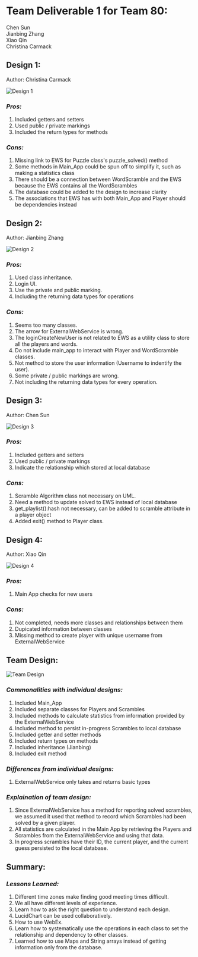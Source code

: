 # Team Deliverable 1 for Team 80:

Chen Sun  
Jianbing Zhang  
Xiao Qin  
Christina Carmack  

## Design 1:
Author: Christina Carmack  

![Design 1](/GroupProject/Design-Team/images/design_1.png)

### *Pros:*
1. Included getters and setters  
1. Used public / private markings
1. Included the return types for methods

### *Cons:*
1. Missing link to EWS for Puzzle class's puzzle_solved() method  
1. Some methods in Main_App could be spun off to simplify it, such as making a statistics class  
1. There should be a connection between WordScramble and the EWS because the EWS contains all the WordScrambles  
1. The database could be added to the design to increase clarity  
1. The associations that EWS has with both Main_App and Player should be dependencies instead  

## Design 2:
Author: Jianbing Zhang  

![Design 2](/GroupProject/Design-Team/images/design_2.png)

### *Pros:*
1. Used class inheritance.
1. Login UI.
1. Use the private and public marking.
1. Including the returning data types for operations

### *Cons:*
1. Seems too many classes.
1. The arrow for ExternalWebService is wrong.
1. The loginCreateNewUser is not related to EWS as a utility class to store all the players and words.
1. Do not include main_app to interact with Player and WordScramble classes. 
1. Not method to store the user information (Username to indentify the user).
1. Some private / public markings are wrong.
1. Not including the returning data types for every operation.

## Design 3:
Author: Chen Sun  

![Design 3](/GroupProject/Design-Team/images/design_3.png)

### *Pros:*
1. Included getters and setters  
1. Used public / private markings  
1. Indicate the relationship which stored at local database

### *Cons:*
1. Scramble Algorithm class not necessary on UML.
1. Need a method to update solved to EWS instead of local database
1. get_playlist():hash not necessary, can be added to scramble attribute in a player object
1. Added exit() method to Player class.

## Design 4:
Author: Xiao Qin  

![Design 4](/GroupProject/Design-Team/images/design_4.png)

### *Pros:*
1. Main App checks for new users

### *Cons:*
1. Not completed, needs more classes and relationships between them
1. Dupicated information between classes
1. Missing method to create player with unique username from ExternalWebService

## Team Design:

![Team Design](/GroupProject/Design-Team/images/design-team.png)

### *Commonalities with individual designs:*
1. Included Main_App
1. Included separate classes for Players and Scrambles
1. Included methods to calculate statistics from information provided by the ExternalWebService
1. Included method to persist in-progress Scrambles to local database
1. Included getter and setter methods
1. Included return types on methods
1. Included inheritance (Jianbing)
1. Included exit method

### *Differences from individual designs:*
1. ExternalWebService only takes and returns basic types

### *Explaination of team design:*
1. Since ExternalWebService has a method for reporting solved scrambles, we assumed it used that method to record which Scrambles had been solved by a given player.
1. All statistics are calculated in the Main App by retrieving the Players and Scrambles from the ExternalWebService and using that data.
1. In progress scrambles have their ID, the current player, and the current guess persisted to the local database.

## Summary:
### *Lessons Learned:*
1. Different time zones make finding good meeting times difficult.
1. We all have different levels of experience.
1. Learn how to ask the right question to understand each design.
1. LucidChart can be used collaboratively.
1. How to use WebEx.
1. Learn how to systematically use the operations in each class to set the relationship and dependency to other classes. 
1. Learned how to use Maps and String arrays instead of getting information only from the database.

